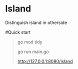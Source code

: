 # Island
Distinguish island in otherside

#Quick start
> go mod tidy
> 
> go run main.go
> 
> http://127.0.0.1:8080/island